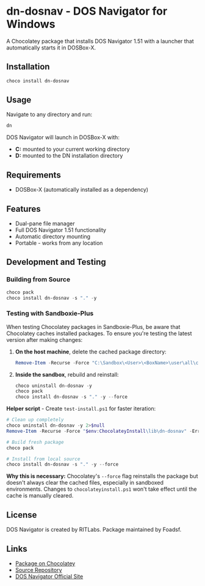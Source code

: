 # dn-dosnav - DOS Navigator for Windows

A Chocolatey package that installs DOS Navigator 1.51 with a launcher that automatically starts it in DOSBox-X.

## Installation

```powershell
choco install dn-dosnav
```

## Usage

Navigate to any directory and run:

```cmd
dn
```

DOS Navigator will launch in DOSBox-X with:
- **C:** mounted to your current working directory
- **D:** mounted to the DN installation directory

## Requirements

- DOSBox-X (automatically installed as a dependency)

## Features

- Dual-pane file manager
- Full DOS Navigator 1.51 functionality
- Automatic directory mounting
- Portable - works from any location

## Development and Testing

### Building from Source

```powershell
choco pack
choco install dn-dosnav -s "." -y
```

### Testing with Sandboxie-Plus

When testing Chocolatey packages in Sandboxie-Plus, be aware that Chocolatey caches installed packages. To ensure you're testing the latest version after making changes:

1. **On the host machine**, delete the cached package directory:
   ```powershell
   Remove-Item -Recurse -Force "C:\Sandbox\<User>\<BoxName>\user\all\chocolatey\lib\dn-dosnav" -ErrorAction SilentlyContinue
   ```

2. **Inside the sandbox**, rebuild and reinstall:
   ```powershell
   choco uninstall dn-dosnav -y
   choco pack
   choco install dn-dosnav -s "." -y --force
   ```

**Helper script** - Create `test-install.ps1` for faster iteration:

```powershell
# Clean up completely
choco uninstall dn-dosnav -y 2>$null
Remove-Item -Recurse -Force "$env:ChocolateyInstall\lib\dn-dosnav" -ErrorAction SilentlyContinue

# Build fresh package
choco pack

# Install from local source
choco install dn-dosnav -s "." -y --force
```

**Why this is necessary:** Chocolatey's `--force` flag reinstalls the package but doesn't always clear the cached files, especially in sandboxed environments. Changes to `chocolateyinstall.ps1` won't take effect until the cache is manually cleared.

## License

DOS Navigator is created by RITLabs. Package maintained by Foadsf.

## Links

- [Package on Chocolatey](https://community.chocolatey.org/packages/dn-dosnav)
- [Source Repository](https://github.com/Foadsf/dn-dosnav-chocolatey)
- [DOS Navigator Official Site](https://www.ritlabs.com/download/dn/)
